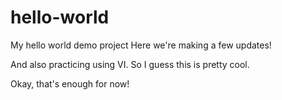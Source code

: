 # hello-world
My hello world demo project
Here we're making a few updates!

And also practicing using VI. So I guess this is pretty cool.

Okay, that's enough for now!
